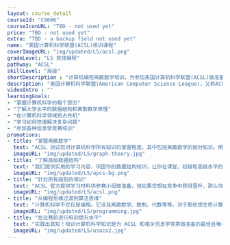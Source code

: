```yaml
---
layout: course_detail
courseId: "CS606"
courseIconURL: "TBD - not used yet"
price: "TBD - not used yet"
extra: "TBD - a backup field not used yet"
name: "美国计算机科学联盟(ACSL)培训课程"
coverImageURL: "img/updated/L5/acsl.png"
gradeLevel: "L5 竞技编程"
pathway: "ACSL"
skillLevel: "高级"
shortDescription : "计算机编程离散数学培训，为参加美国计算机科学联盟(ACSL)做准备"
description: "美国计算机科学联盟(American Computer Science League)，又称ACSL，是一个每年举办数次竞赛的比赛，最多由3-5名学生组成的小组在各种编程和离散数学挑战中与其他小组一决高下。我们为ACSL的4个组别都提供培训：小学组、教室组、初中组和高中组。"
videoIntro : ""
learningGoals:
- "掌握计算机科学的每个部分"
- "了解大学水平的数据结构和离散数学原理"
- "在计算机科学领域抢占先机"
- "学习如何快速解决复杂问题"
- "参加各种信息学竞赛培训"
promotions:
- title: "掌握离散数学"
  text: "ACSL 测试您对计算机科学所有知识的掌握程度，其中包括离散数学的部分知识，例如图论。与标准的 K-12 数学相比，离散数学将是一个全新的计算世界。"
  imageURL: "img/updated/L5/graph-theory.jpg"
- title: "了解高级数据结构"
  text: "我们提供实用的学习内容，巩固你的数据结构知识，让你在课堂、初级和高级水平的竞争中发挥最佳水平。"
  imageURL: "img/updated/L5/apcs-bg.png"
- title: "针对所有级别的培训"
  text: "ACSL 官方提供学习材料供参赛小组做准备，但如果您想在竞争中获得晋升，那么你需要一位知识渊博、能力出众的教师来指导你进行高效地练习。"
  imageURL: "img/updated/L5/acsl.png"
- title: "从编程思维过渡到算法思维"
  text: "计算机科学不仅仅是编程。它涉及离散数学、数制、代数等等。对于那些想主修计算机科学的人来说，参加 ACSL 培训将为您提供一个良好的开端。"
  imageURL: "img/updated/L5/programming.jpg"
- title: "在比赛前进行培训提升水平"
  text: "实践出真知！培训计算机科学知识是为 ACSL 和相关信息学竞赛做准备的最佳且唯一的方法。"
  imageURL: "img/updated/L5/usaco2.jpg"
---
```

